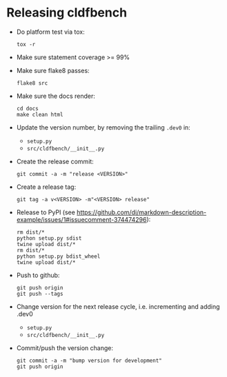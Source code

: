 
Releasing cldfbench
===================

- Do platform test via tox:
  ```
  tox -r
  ```

- Make sure statement coverage >= 99%
- Make sure flake8 passes:
  ```
  flake8 src
  ```
- Make sure the docs render:
  ```shell
  cd docs
  make clean html
  ```

- Update the version number, by removing the trailing `.dev0` in:
  - `setup.py`
  - `src/cldfbench/__init__.py`

- Create the release commit:
  ```shell
  git commit -a -m "release <VERSION>"
  ```

- Create a release tag:
  ```
  git tag -a v<VERSION> -m"<VERSION> release"
  ```

- Release to PyPI (see https://github.com/di/markdown-description-example/issues/1#issuecomment-374474296):
  ```shell
  rm dist/*
  python setup.py sdist
  twine upload dist/*
  rm dist/*
  python setup.py bdist_wheel
  twine upload dist/*
  ```

- Push to github:
  ```
  git push origin
  git push --tags
  ```

- Change version for the next release cycle, i.e. incrementing and adding .dev0

  - `setup.py`
  - `src/cldfbench/__init__.py`

- Commit/push the version change:
  ```shell
  git commit -a -m "bump version for development"
  git push origin
  ```

